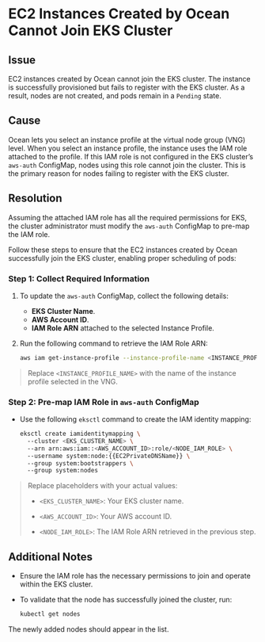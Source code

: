 <meta name="robots" content="noindex">

#  EC2 Instances Created by Ocean Cannot Join EKS Cluster

## Issue

EC2 instances created by Ocean cannot join the EKS cluster. The instance is successfully provisioned but fails to register with the EKS cluster. As a result, nodes are not created, and pods remain in a `Pending` state.

## Cause

Ocean lets you select an instance profile at the virtual node group (VNG) level. When you select an instance profile, the instance uses the IAM role attached to the profile.
If this IAM role is not configured in the EKS cluster’s `aws-auth` ConfigMap, nodes using this role cannot join the cluster. This is the primary reason for nodes failing to register with the EKS cluster.

## Resolution

Assuming the attached IAM role has all the required permissions for EKS, the cluster administrator must modify the `aws-auth` ConfigMap to pre-map the IAM role.
<p>  </p>
Follow these steps to ensure that the EC2 instances created by Ocean successfully join the EKS cluster, enabling proper scheduling of pods:


###  Step 1: Collect Required Information

1.  To update the `aws-auth` ConfigMap, collect the following details:
    *  **EKS Cluster Name**.
    *  **AWS Account ID**.
    *  **IAM Role ARN** attached to the selected Instance Profile.

2.  Run the following command to retrieve the IAM Role ARN:

      ```sh
      aws iam get-instance-profile --instance-profile-name <INSTANCE_PROFILE_NAME>
      ```
   >   Replace `<INSTANCE_PROFILE_NAME>` with the name of the instance profile selected in the VNG.

###  Step 2: Pre-map IAM Role in `aws-auth` ConfigMap

*   Use the following `eksctl` command to create the IAM identity mapping:
     ```sh
     eksctl create iamidentitymapping \  
       --cluster <EKS_CLUSTER_NAME> \  
       --arn arn:aws:iam::<AWS_ACCOUNT_ID>:role/<NODE_IAM_ROLE> \  
       --username system:node:{{EC2PrivateDNSName}} \  
       --group system:bootstrappers \  
       --group system:nodes
     ```
>   Replace placeholders with your actual values:
>
>    *  `<EKS_CLUSTER_NAME>`: Your EKS cluster name.
>
>    *  `<AWS_ACCOUNT_ID>`: Your AWS account ID.
>
>    *  `<NODE_IAM_ROLE>`: The IAM Role ARN retrieved in the previous step.

## Additional Notes

*  Ensure the IAM role has the necessary permissions to join and operate within the EKS cluster.
*  To validate that the node has successfully joined the cluster, run:
  
    ```sh
    kubectl get nodes
    ```
  The newly added nodes should appear in the list.



